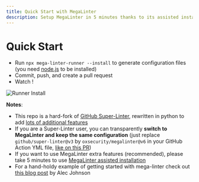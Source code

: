 ```yaml
---
title: Quick Start with MegaLinter
description: Setup MegaLinter in 5 minutes thanks to its assisted installation tool
---
```

<!-- markdownlint-disable MD013 -->
<!-- Generated by .automation/build.py, please do not update manually -->
<!-- quick-start-section-start -->

# Quick Start

- Run `npx mega-linter-runner --install` to generate configuration files (you need [node.js](https://nodejs.org/en/) to be installed)
- Commit, push, and create a pull request
- Watch !

![Runner Install](https://github.com/oxsecurity/megalinter/blob/main/docs/assets/images/mega-linter-runner-generator.gif?raw=true)

**Notes**:

- This repo is a hard-fork of [GitHub Super-Linter](https://github.com/github/super-linter), rewritten in python to add [lots of additional features](mega-linter-vs-super-linter.md)
- If you are a Super-Linter user, you can transparently **switch to MegaLinter and keep the same configuration** (just replace `github/super-linter@v3` by `oxsecurity/megalinter@v6` in your GitHub Action YML file, [like on this PR](https://github.com/nvuillam/npm-groovy-lint/pull/109))
- If you want to use MegaLinter extra features (recommended), please take 5 minutes to use [MegaLinter assisted installation](install-assisted.md)
- For a hand-holdy example of getting started with mega-linter check out [this blog post](https://ayyjohn.com/posts/linting-a-jekyll-blog-with-mega-linter) by Alec Johnson

<!-- quick-start-section-end -->
